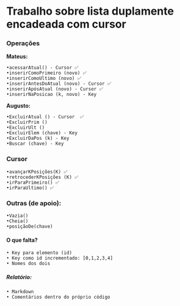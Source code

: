 # Trabalho sobre lista duplamente encadeada com cursor

### Operações

**Mateus:**

    •acessarAtual() - Cursor ✅
    •inserirComoPrimeiro (novo) ✅
    •inserirComoUltimo (novo) ✅
    •inserirAntesDoAtual (novo) - Cursor ✅
    •inserirApósAtual (novo) - Cursor ✅
    •inserirNaPosicao (k, novo) - Key

**Augusto:**

    •ExcluirAtual () - Cursor  ✅
    •ExcluirPrim ()
    •ExcluirUlt ()
    •ExcluirElem (chave) - Key
    •ExcluirDaPos (k) - Key
    •Buscar (chave) - Key

### Cursor

    •avançarKPosições(K) ✅
    •retrocederKPosições (K) ✅
    •irParaPrimeiro() ✅
    •irParaUltimo() ✅

### Outras (de apoio):

    •Vazia()
    •Cheia()
    •posiçãoDe(chave)

#### O que falta?

    • Key para elemento (id)
    • Key como id incrementado: [0,1,2,3,4]
    • Nomes dos dois

##### Relatório:

    • Markdown
    • Comentários dentro do próprio código
